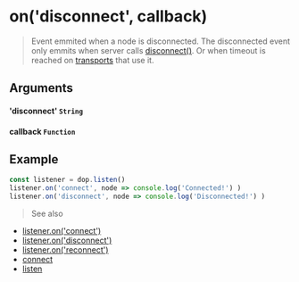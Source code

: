 # on('disconnect', callback)

> Event emmited when a node is disconnected. The disconnected event only emmits when server calls [disconnect()](/api/javascript/disconnect). Or when timeout is reached on [transports](/transports) that use it.


## Arguments

#### 'disconnect' `String`

#### callback `Function`


## Example

```js
const listener = dop.listen()
listener.on('connect', node => console.log('Connected!') )
listener.on('disconnect', node => console.log('Disconnected!') )
```


> See also
- [listener.on('connect')](/api/javascript/listener-onconnect)
- [listener.on('disconnect')](/api/javascript/listener-ondisconnect)
- [listener.on('reconnect')](/api/javascript/listener-onreconnect)
- [connect](/api/javascript/connect)
- [listen](/api/javascript/listen)